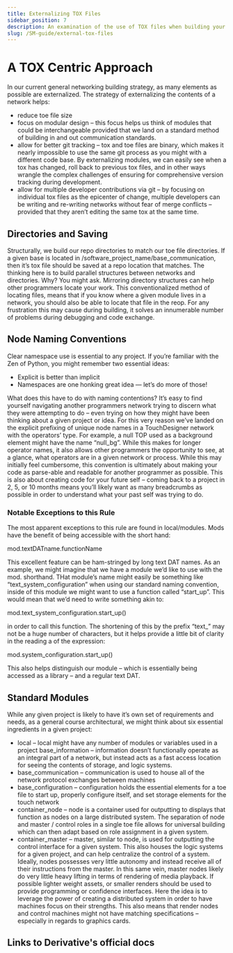 ```yaml
---
title: Externalizing TOX Files
sidebar_position: 7
description: An examination of the use of TOX files when building your project
slug: /SM-guide/external-tox-files
---
```


# A TOX Centric Approach

In our current general networking building strategy, as many elements as possible are externalized. The strategy of externalizing the contents of a network helps:

* reduce toe file size
* focus on modular design – this focus helps us think of modules that could be interchangeable provided that we land on a standard method of building in and out communication standards.
* allow for better git tracking – tox and toe files are binary, which makes it nearly impossible to use the same git process as you might with a different code base. By externalizing modules, we can easily see when a tox has changed, roll back to previous tox files, and in other ways wrangle the complex challenges of ensuring for comprehensive version tracking during development.
* allow for multiple developer contributions via git – by focusing on individual tox files as the epicenter of change, multiple developers can be writing and re-writing networks without fear of merge conflicts – provided that they aren’t editing the same tox at the same time.

## Directories and Saving

Structurally, we build our repo directories to match our toe file directories. If a given base is located in /software_project_name/base_communication, then it’s tox file should be saved at a repo location that matches. The thinking here is to build parallel structures between networks and directories. Why? You might ask. Mirroring directory structures can help other programmers locate your work. This conventionalized method of locating files, means that if you know where a given module lives in a network, you should also be able to locate that file in the reop. For any frustration this may cause during building, it solves an innumerable number of problems during debugging and code exchange.

## Node Naming Conventions
Clear namespace use is essential to any project. If you’re familiar with the Zen of Python, you might remember two essential ideas:

* Explicit is better than implicit
* Namespaces are one honking great idea — let’s do more of those!

What does this have to do with naming contentions? It’s easy to find yourself navigating another programmers network trying to discern what they were attempting to do – even trying on how they might have been thinking about a given project or idea. For this very reason we’ve landed on the explicit prefixing of unique node names in a TouchDesigner network with the operators’ type. For example, a null TOP used as a background element might have the name “null_bg”. While this makes for longer operator names, it also allows other programmers the opportunity to see, at a glance, what operators are in a given network or process. While this may initially feel cumbersome, this convention is ultimately about making your code as parse-able and readable for another programmer as possible. This is also about creating code for your future self – coming back to a project in 2, 5, or 10 months means you’ll likely want as many breadcrumbs as possible in order to understand what your past self was trying to do.

### Notable Exceptions to this Rule

The most apparent exceptions to this rule are found in local/modules. Mods have the benefit of being accessible with the short hand:

mod.textDATname.functionName

This excellent feature can be ham-stringed by long text DAT names. As an example, we might imagine that we have a module we’d like to use with the mod. shorthand. THat module’s name might easily be something like “text_system_configuration” when using our standard naming convention, inside of this module we might want to use a function called “start_up”. This would mean that we’d need to write something akin to:

mod.text_system_configuration.start_up()

in order to call this function. The shortening of this by the prefix “text_” may not be a huge number of characters, but it helps provide a little bit of clarity in the reading a of the expression:

mod.system_configuration.start_up()

This also helps distinguish our module – which is essentially being accessed as a library – and a regular text DAT.

## Standard Modules
While any given project is likely to have it’s own set of requirements and needs, as a general course architectural, we might think about six essential ingredients in a given project:

* local – local might have any number of modules or variables used in a project
base_information – information doesn’t functionally operate as an integral part of a network, but instead acts as a fast access location for seeing the contents of storage, and logic systems.
* base_communication – communication is used to house all of the network protocol exchanges between machines
* base_configuration – configuration holds the essential elements for a toe file to start up, properly configure itself, and set storage elements for the touch network
* container_node – node is a container used for outputting to displays that function as nodes on a large distributed system. The separation of node and master / control roles in a single toe file allows for universal building which can then adapt based on role assignment in a given system.
* container_master – master, similar to node, is used for outputting the control interface for a given system. This also houses the logic systems for a given project, and can help centralize the control of a system. Ideally, nodes possesses very little autonomy and instead receive all of their instructions from the master. In this same vein, master nodes likely do very little heavy lifting in terms of rendering of media playback. If possible lighter weight assets, or smaller renders should be used to provide programming or confidence interfaces. Here the idea is to leverage the power of creating a distributed system in order to have machines focus on their strengths. This also means that render nodes and control machines might not have matching specifications – especially in regards to graphics cards.

## Links to Derivative's official docs

<!-- links -->